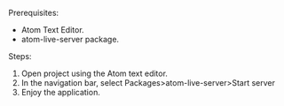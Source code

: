 Prerequisites:
- Atom Text Editor.
- atom-live-server package.

Steps:
1. Open project using the Atom text editor.
3. In the navigation bar, select Packages>atom-live-server>Start server
4. Enjoy the application.
